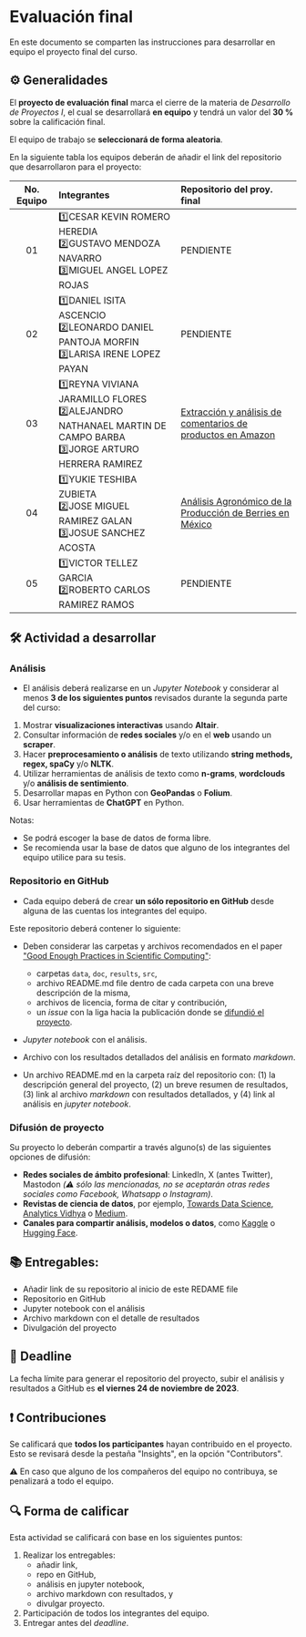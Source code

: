 # Evaluación final

En este documento se comparten las instrucciones para desarrollar en equipo el proyecto final del curso.

## ⚙️ Generalidades
El **proyecto de evaluación final** marca el cierre de la materia de _Desarrollo de Proyectos I_, el cual se desarrollará **en equipo** y tendrá un valor del **30 %** sobre la calificación final.

El equipo de trabajo se **seleccionará de forma aleatoria**.

En la siguiente tabla los equipos deberán de añadir el link del repositorio que desarrollaron para el proyecto:

| No. Equipo | Integrantes | Repositorio del proy. final |
|:----------:|:------------|:----------------------------|
|01 |1️⃣CESAR KEVIN ROMERO HEREDIA <br> 2️⃣GUSTAVO MENDOZA NAVARRO <br> 3️⃣MIGUEL ANGEL LOPEZ ROJAS| PENDIENTE |
|02 |1️⃣DANIEL ISITA ASCENCIO <br> 2️⃣LEONARDO DANIEL PANTOJA MORFIN <br> 3️⃣LARISA IRENE LOPEZ PAYAN | PENDIENTE |
|03 |1️⃣REYNA VIVIANA JARAMILLO FLORES <br> 2️⃣ALEJANDRO NATHANAEL MARTIN DE CAMPO BARBA <br> 3️⃣JORGE ARTURO HERRERA RAMIREZ | [Extracción y análisis de comentarios de productos en Amazon](https://github.com/jorgeherrerar/ProyectoFinal_MCD-DP1) |
|04 |1️⃣YUKIE TESHIBA ZUBIETA <br> 2️⃣JOSE MIGUEL RAMIREZ GALAN <br> 3️⃣JOSUE SANCHEZ ACOSTA | [Análisis Agronómico de la Producción de Berries en México](https://github.com/UrsuzEremita/Proyecto_final.git) |
|05 |1️⃣VICTOR TELLEZ GARCIA<br>2️⃣ROBERTO CARLOS RAMIREZ RAMOS | PENDIENTE |

## 🛠 Actividad a desarrollar

### Análisis
- El análisis deberá realizarse en un *Jupyter Notebook* y considerar al menos **3 de los siguientes puntos** revisados durante la segunda parte del curso:

1. Mostrar **visualizaciones interactivas** usando **Altair**.
2. Consultar información de **redes sociales** y/o en el **web** usando un **scraper**.
3. Hacer **preprocesamiento o análisis** de texto utilizando **string methods, regex, spaCy** y/o **NLTK**.
4. Utilizar herramientas de análisis de texto como **n-grams**, **wordclouds** y/o **análisis de sentimiento**.
5. Desarrollar mapas en Python con  **GeoPandas** o **Folium**.
6. Usar herramientas de **ChatGPT** en Python.

Notas:
  - Se podrá escoger la base de datos de forma libre.
  - Se recomienda usar la base de datos que alguno de los integrantes del equipo utilice para su tesis.


### Repositorio en GitHub

- Cada equipo deberá de crear **un sólo repositorio en GitHub** desde alguna de las cuentas los integrantes del equipo.

Este repositorio deberá contener lo siguiente:

- Deben considerar las carpetas y archivos recomendados en el paper ["Good Enough Practices in Scientific Computing"](https://github.com/vcuspinera/UDG_MCD_Project_Dev_I/tree/main/actividades/material):
   - carpetas `data`, `doc`, `results`, `src`,
   - archivo README.md file dentro de cada carpeta con una breve descripción de la misma,
   - archivos de licencia, forma de citar y contribución, 
   - un *issue* con la liga hacia la publicación donde se [difundió el proyecto](https://github.com/vcuspinera/UDG_MCD_Project_Dev_I/tree/main/proyectos/final#difusión-de-proyecto).

- *Jupyter notebook* con el análisis.

- Archivo con los resultados detallados del análisis en formato *markdown*.

- Un archivo README.md en la carpeta raíz del repositorio con:
   (1) la descripción general del proyecto, 
   (2) un breve resumen de resultados, 
   (3) link al archivo *markdown* con resultados detallados, y
   (4) link al análisis en *jupyter notebook*.


### Difusión de proyecto
Su proyecto lo deberán compartir a través alguno(s) de las siguientes opciones de difusión:
- **Redes sociales de ámbito profesional**: LinkedIn, X (antes Twitter), Mastodon *(⚠️ sólo las mencionadas, no se aceptarán otras redes sociales como Facebook, Whatsapp o Instagram)*.
- **Revistas de ciencia de datos**, por ejemplo, [Towards Data Science](https://towardsdatascience.com), [Analytics Vidhya](https://www.analyticsvidhya.com) o [Medium](https://medium.com).
- **Canales para compartir análisis, modelos o datos**, como [Kaggle](https://www.kaggle.com) o [Hugging Face](https://huggingface.co).


## 📚 Entregables:

- Añadir link de su repositorio al inicio de este REDAME file
- Repositorio en GitHub
- Jupyter notebook con el análisis
- Archivo markdown con el detalle de resultados
- Divulgación del proyecto


## 📅 Deadline
La fecha límite para generar el repositorio del proyecto, subir el análisis y resultados a GitHub es **el viernes 24 de noviembre de 2023**.


## ❗️ Contribuciones
Se calificará que **todos los participantes** hayan contribuido en el proyecto. Esto se revisará desde la pestaña "Insights", en la opción "Contributors".

⚠️ En caso que alguno de los compañeros del equipo no contribuya, se penalizará a todo el equipo.


## 🔍 Forma de calificar
Esta actividad se calificará con base en los siguientes puntos:

1. Realizar los entregables:
    - añadir link,  
    - repo en GitHub,  
    - análisis en jupyter notebook,
    - archivo markdown con resultados, y 
    - divulgar proyecto.
2. Participación de todos los integrantes del equipo.
3. Entregar antes del *deadline*.
